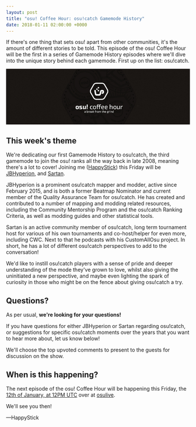 ```yaml
---
layout: post
title: "osu! Coffee Hour: osu!catch Gamemode History"
date: 2018-01-11 02:00:00 +0000
---
```


If there's one thing that sets osu! apart from other communities, it's the amount of different stories to be told. This episode of the osu! Coffee Hour will be the first in a series of Gamemode History episodes where we'll dive into the unique story behind each gamemode. First up on the list: osu!catch.

[![](/wiki/shared/news/banners/coffee-hour.jpg)](http://itsalmo.st/#osucatchshowcase)

## This week's theme

We're dedicating our first Gamemode History to osu!catch, the third gamemode to join the osu! ranks all the way back in late 2008, meaning there's a lot to cover! Joining me ([HappyStick](https://osu.ppy.sh/u/HappyStick)) this Friday will be [JBHyperion](https://osu.ppy.sh/u/jbhyperion), and [Sartan](https://osu.ppy.sh/u/Sartan).

JBHyperion is a prominent osu!catch mapper and modder, active since February 2015, and is both a former Beatmap Nominator and current member of the Quality Assurance Team for osu!catch. He has created and contributed to a number of mapping and modding related resources, including the Community Mentorship Program and the osu!catch Ranking Criteria, as well as modding guides and other statistical tools.

Sartan is an active community member of osu!catch, long term tournament host for various of his own tournaments and co-host/helper for even more, including CWC. Next to that he podcasts with his CustomAllOsu project. In short, he has a lot of different osu!catch perspectives to add to the conversation!

We'd like to instill osu!catch players with a sense of pride and deeper understanding of the mode they've grown to love, whilst also giving the uninitiated a new perspective, and maybe even lighting the spark of curiosity in those who might be on the fence about giving osu!catch a try.

## Questions?

As per usual, **we're looking for your questions!** 

If you have questions for either JBHyperion or Sartan regarding osu!catch, or suggestions for specific osu!catch moments over the years that you want to hear more about, let us know below!

We'll choose the top upvoted comments to present to the guests for discussion on the show.

## When is this happening?

The next episode of the osu! Coffee Hour will be happening this Friday, the [12th of January, at 12PM UTC](http://itsalmo.st/#osucatchshowcase) over at [osulive](http://www.twitch.tv/osulive).

We'll see you then!

—HappyStick
